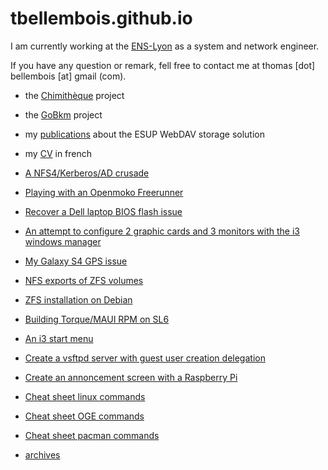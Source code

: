 # tbellembois.github.io

I am currently working at the [ENS-Lyon](http://www.ens-lyon.fr.fr) as a system and network engineer. 

If you have any question or remark, fell free to contact me at thomas [dot] bellembois [at] gmail (com).

- the [Chimithèque](https://listes.cru.fr/wiki/chimitheque/index) project
- the [GoBkm](https://github.com/tbellembois/gobkm) project
- my [publications](https://github.com/tbellembois/tbellembois.github.io/tree/master/documents/publications) about the ESUP WebDAV storage solution
- my [CV](https://github.com/tbellembois/tbellembois.github.io/tree/master/documents/CV) in french

- [A NFS4/Kerberos/AD crusade](kerberos.md)
- [Playing with an Openmoko Freerunner](freerunner.md)
- [Recover a Dell laptop BIOS flash issue](DELL_firmware.md)
- [An attempt to configure 2 graphic cards and 3 monitors with the i3 windows manager](dual_card_linux.md)
- [My Galaxy S4 GPS issue](S4_GPS.md)
- [NFS exports of ZFS volumes](ZFS_NFS.md)
- [ZFS installation on Debian](ZFS_debian.md)
- [Building Torque/MAUI RPM on SL6](build_torque_maui_rpm.md)
- [An i3 start menu](i3_menu.md)


- [Create a vsftpd server with guest user creation delegation](VSFTPD.md)
- [Create an annoncement screen with a Raspberry Pi](raspberry_announcement_screen.md)


- [Cheat sheet linux commands](cheat_sheet_linux_commands.md)
- [Cheat sheet OGE commands](cheat_sheet_oge_commands.md)
- [Cheat sheet pacman commands](cheat_sheet_pacman_commands.md)


- [archives](archives.md)
